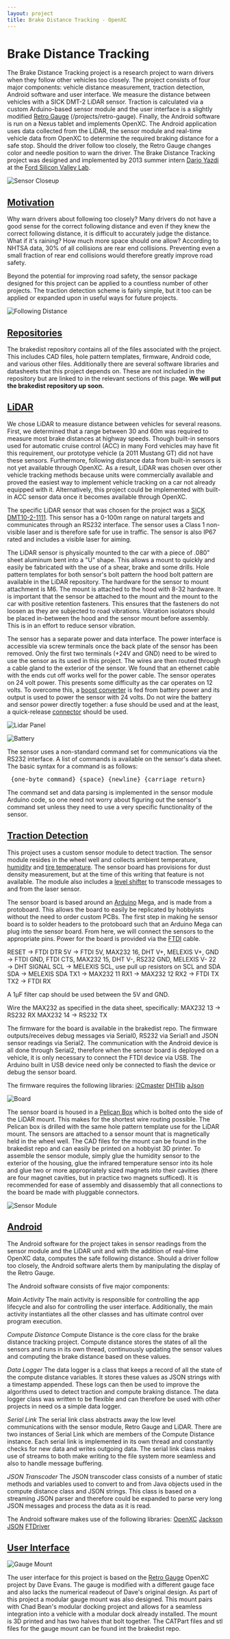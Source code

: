 ```yaml
---
layout: project
title: Brake Distance Tracking - OpenXC
---
```


<div class="page-header">
    <h1>Brake Distance Tracking</h1>
</div>

The Brake Distance Tracking project is a research project to warn drivers when
they follow other vehicles too closely. The project consists of four major components:
vehicle distance measurement, traction detection, Android software and user interface.
We measure the distance between vehicles with a SICK DMT-2 LiDAR sensor.
Traction is calculated via a custom
Arduino-based sensor module and the user interface is a slightly modified [Retro Gauge]
(/projects/retro-gauge).
Finally, the Android software is run on a Nexus tablet and implements OpenXC. The Android
application uses data collected from the LiDAR, the sensor module and real-time vehicle data
from OpenXC to determine
the required braking distance for a safe stop. Should the driver follow too closely, the
Retro Gauge changes color and needle position to warn the driver. The Brake Distance
Tracking project was designed and implemented by 2013 summer intern
[Dario Yazdi](http://github.com/darioyazdi) at the [Ford Silicon Valley Lab](http://fordsvl.com).

![Sensor Closeup](/projects/images/brakedist/lidar_close_up.jpg)

<div class="page-header">
    <h2 id="motivation"><a href="#motivation">Motivation</a></h2>
</div>

Why warn drivers about following too closely? Many drivers do not have
a good sense for the correct following distance and even if they knew the correct
following distance, it is difficult to accurately judge the distance. What if it's raining?
How much more space should one allow? According to NHTSA data, 30% of all collisions
are rear end collisions. Preventing even a small fraction of rear end collisions
would therefore greatly improve road safety.

Beyond the potential for improving road safety, the sensor package designed for this project
can be applied to a countless number of other projects. The traction detection scheme
is fairly simple, but it too can be applied or expanded upon in useful ways for
future projects.

![Following Distance](/projects/images/brakedist/following_distance.jpg)

<div class="page-header">
    <h2 id="repositories"><a href="#repositories">Repositories</a></h2>
</div>

The brakedist repository contains all of the files associated with the project. This includes CAD files, hole pattern templates, firmware, Android code, and various other files. Additionally there are several software libraries and datasheets that this project depends on. These are not included in the repository but are linked to in the relevant sections of this page.  **We will put the brakedist repository up soon.**


<div class="page-header">
    <h2 id="LiDAR"><a href="#lidar">
        LiDAR
    </a></h2>
</div>

We chose LiDAR to measure distance between vehicles for several reasons.
First, we determined that a range between 30 and 60m was required to measure most
brake distances at highway speeds. Though built-in sensors used for automatic cruise control
(ACC) in many Ford vehicles may have fit this requirement,
our prototype vehicle (a 2011 Mustang GT) did not have these sensors. Furthermore,
following distance data from built-in sensors is not yet available through OpenXC.
As a result, LiDAR was chosen over other vehicle
tracking methods because units were commercially available and proved the easiest way
to implement vehicle tracking on a car not already equipped with it.  Alternatively, this
project could be implemented with built-in ACC sensor data once it becomes available through
OpenXC.

The specific LiDAR sensor that was chosen for the project was a [SICK DMT10-2-1111][]. This sensor
has a 0-100m range on natural targets and communicates through an RS232 interface.
The sensor uses a Class 1 non-visible laser and is therefore safe for use in traffic.
The sensor is also IP67 rated and includes a visible laser for aiming.

The LiDAR sensor is physically mounted to the car with a piece of .080" sheet aluminum bent into a "U" shape. This allows a mount to quickly and easily be fabricated with the use of a shear, brake and some drills. Hole pattern templates for both sensor's bolt pattern the hood bolt pattern are available in the LiDAR repository. The hardware for the sensor to mount attachment is M6. The mount is attached to the hood with 8-32 hardware. It is important that the sensor be attached to the mount and the mount to the car with positive retention fasteners. This ensures that the fasteners do not loosen as they are subjected to road vibrations. Vibration isolators should be placed in-between the hood and the sensor mount before assembly. This is in an effort to reduce sensor vibration.

The sensor has a separate power and data interface. The power interface is accessible via screw terminals once the back plate of the sensor has been removed. Only the first two terminals (+24V and GND) need to be wired to use the sensor as its used in this project. The wires are then routed through a cable gland to the exterior of the sensor. We found that an ethernet cable with the ends cut off works well for the power cable. The sensor operates on 24 volt power. This presents some difficulty as the car operates on 12 volts. To overcome this, a [boost converter][] is fed from battery power and its output is used to power the sensor with 24 volts. Do not wire the battery and sensor power directly together: a fuse should be used and at the least, a quick-release [connector][] should be used.

![Lidar Panel](/projects/images/brakedist/lidar_panel.jpg)

![Battery](/projects/images/brakedist/battery_connection.jpg)

The sensor uses a non-standard command set for communications via the RS232
interface. A list of commands is available on the sensor's data sheet. The basic syntax for a command is as follows:

<PRE> {one-byte command} {space} {newline} {carriage return} </PRE>

The command set and data parsing is implemented in the sensor module Arduino code, so one need not worry about figuring out the sensor's command set unless they need to use a very specific functionality of the sensor.



<div class="page-header">
    <h2 id="Traction Detection"><a href="#Traction Detection"> Traction Detection</a></h2>
</div>

This project uses a custom sensor module to detect traction. The sensor module resides in the wheel well and collects ambient temperature, [humidity][] and [tire temperature][]. The sensor board has provisions for dust density measurement, but at the time of this writing that feature is not available. The module also includes a [level shifter][] to transcode messages to and from the laser sensor.

The sensor board is based around an [Arduino][] Mega, and is made from a protoboard. This allows the board to easily be replicated by hobbyists without the need to order custom PCBs. The first step in  making he sensor board is to solder headers to the protoboard such that an Arduino Mega can plug into the sensor board. From here, we will connect the sensors to the appropriate pins. Power for the board is provided via the [FTDI][] cable.

RESET &rarr; FTDI DTR
5V &rarr; FTDI 5V, MAX232 16, DHT V+, MELEXIS V+,
GND &rarr; FTDI GND, FTDI CTS, MAX232 15, DHT V-, RS232 GND, MELEXIS V-
22 &rarr; DHT SIGNAL
SCL &rarr; MELEXIS SCL, use pull up resistors on SCL and SDA
SDA &rarr; MELEXIS SDA
TX1 &rarr; MAX232 11
RX1 &rarr;  MAX232 12
RX2 &rarr;  FTDI TX
TX2 &rarr;  FTDI RX

A 1&mu;F filter cap should be used between the 5V and GND.

Wire the MAX232 as specified in the data sheet, specifically:
MAX232 13 &rarr; RS232 RX
MAX232 14 &rarr; RS232 TX

The firmware for the board is available in the brakedist repo. The firmware outputs/receives debug messages via Serial0, RS232 via Serial1 and JSON sensor readings via Serial2. The communication with the Android device is all done through Serial2, therefore when the sensor board is deployed on a vehicle, it is only necessary to connect the FTDI device via USB. The Arduino built in USB device need only be connected to flash the device or debug the sensor board.

The firmware requires the following libraries:
[i2Cmaster](http://homepage.hispeed.ch/peterfleury/avr-software.html)
[DHTlib](https://github.com/adafruit/DHT-sensor-library)
[aJson](https://github.com/interactive-matter/aJson)

![Board](/projects/images/brakedist/board.jpg)

The sensor board is housed in a [Pelican Box][] which is bolted onto the side of the LiDAR mount. This makes for the shortest wire routing possible. The Pelican box is drilled with the same hole pattern template use for the LiDAR mount. The sensors are attached to a sensor mount that is magnetically held in the wheel well. The CAD files for the mount can be found in the brakedist repo and can easily be printed on a hobbyist 3D printer. To assemble the sensor module, simply glue the humidity sensor to the exterior of the housing, glue the infrared temperature sensor into its hole and glue two or more appropriately sized magnets into their cavities (there are four magnet cavities, but in practice two magnets sufficed). It is recommended for ease of assembly and disassembly that all connections to the board be made with pluggable connectors.

![Sensor Module](/projects/images/brakedist/sensor_module.jpg)


<div class="page-header">
    <h2 id="Android"><a href="#Android">Android</a></h2>
</div>

The Android software for the project takes in sensor readings from the sensor module and the LiDAR unit and with the addition of real-time OpenXC data, computes the safe following distance. Should a driver follow too closely, the Android software alerts them by manipulating the display of the Retro Gauge.

The Android software consists of five major components:

*Main Activity*
The main activity is responsible for controlling the app lifecycle and also for controlling the user interface. Additionally, the main activity instantiates all the other classes and has ultimate control over program execution.

*Compute Distance*
Compute Distance is the core class for the brake distance tracking project. Compute distance stores the states of all the sensors and runs in its own thread, continuously updating the sensor values and computing the brake distance based on these values.

*Data Logger*
The data logger is a class that keeps a record of all the state of the compute distance variables. It stores these values as JSON strings with a timestamp appended. These logs can then be used to improve the algorithms used to detect traction and compute braking distance. The data logger class was written to be flexible and can therefore be used with other projects in need os a simple data logger.

*Serial Link*
The serial link class abstracts away the low level communications with the sensor module, Retro Gauge and LiDAR. There are two instances of Serial Link which are members of the Compute Distance instance. Each serial link is implemented in its own thread and constantly checks for new data and writes outgoing data. The serial link class makes use of streams to both make writing to the file system more seamless and also to handle message buffering.

*JSON Transcoder*
The JSON transcoder class consists of a number of static methods and variables used to convert to and from Java objects used in the compute distance class and JSON strings. This class is based on a streaming JSON parser and therefore could be expanded to parse very long JSON messages and process the data as it is read.

The Android software makes use of the following libraries:
[OpenXC](https://github.com/openxc/openxc-Android)
[Jackson JSON](http://jackson.codehaus.org/)
[FTDriver](https://github.com/openxc/FTDriver)


<div class="page-header">
    <h2 id="User Interface"><a href="#User Interface"> User Interface</a></h2>
</div>

![Gauge Mount](/projects/images/brakedist/gauge_mount.jpg)

The user interface for this project is based on the [Retro Gauge][] OpenXC project by Dave Evans. The gauge is modified with a different gauge face and also lacks the numerical readeout of Dave's original design. As part of this project a modular gauge mount was also designed. This mount pairs with Chad Bean's modular docking project and allows for a seamless integration into a vehicle with a modular dock already installed. The mount is 3D printed and has two halves that bolt together. The CATPart files and stl files for the gauge mount can be found int the brakedist repo.

[Arduino]: http://www.arduino.cc
[boost converter]: http://www.amazon.com/gp/product/B00AMZEUYU/ref=s9_simh_gw_p422_d15_i5?pf_rd_m=ATVPDKIKX0DER&pf_rd_s=center-3&pf_rd_r=1YH0FWTZ4HT7W35B8YGK&pf_rd_t=101&pf_rd_p=470938811&pf_rd_i=507846
[SICK DMT10-2-1111]: https://www.mysick.com/eCat.aspx?go=FinderSearch&Cat=GUS&At=Fa&Cult=English&FamilyID=400&Category=Produktfinder&Selections=47373
[connector]: https://www.sparkfun.com/products/9923
[Retro Gauge]: /projects/retro-gauge.html
[Pelican Box]: http://www.amazon.com/gp/product/B001OPM5QC/ref=ox_sc_act_title_4?ie=UTF8&psc=1&smid=A34FFV8YYDM571
[humidity]: https://www.sparkfun.com/products/10167
[tire temperature]: https://www.sparkfun.com/products/9570
[level shifter]: http://www.digikey.com/product-detail/en/MAX232N/296-1402-5-ND/277048
[FTDI]: https://www.sparkfun.com/products/9718
